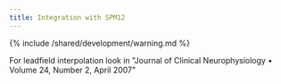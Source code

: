 ```yaml
---
title: Integration with SPM12
---
```


{% include /shared/development/warning.md %}


For leadfield interpolation look in "Journal of Clinical Neurophysiology • Volume 24, Number 2, April 2007"
